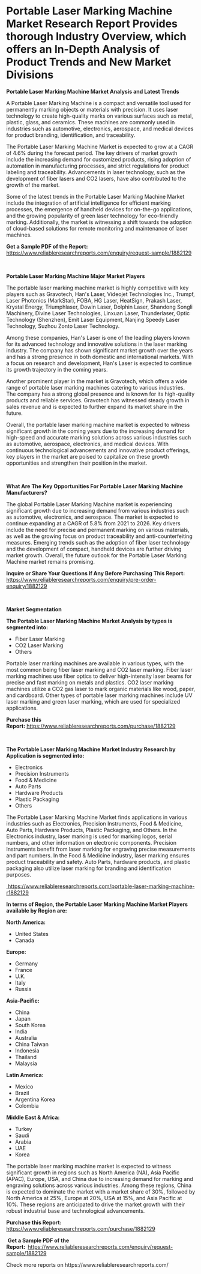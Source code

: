 <p><h1>Portable Laser Marking Machine Market Research Report Provides thorough Industry Overview, which offers an In-Depth Analysis of Product Trends and New Market Divisions</h1></p><p><strong>Portable Laser Marking Machine Market Analysis and Latest Trends</strong></p>
<p><p>A Portable Laser Marking Machine is a compact and versatile tool used for permanently marking objects or materials with precision. It uses laser technology to create high-quality marks on various surfaces such as metal, plastic, glass, and ceramics. These machines are commonly used in industries such as automotive, electronics, aerospace, and medical devices for product branding, identification, and traceability.</p><p>The Portable Laser Marking Machine Market is expected to grow at a CAGR of 4.6% during the forecast period. The key drivers of market growth include the increasing demand for customized products, rising adoption of automation in manufacturing processes, and strict regulations for product labeling and traceability. Advancements in laser technology, such as the development of fiber lasers and CO2 lasers, have also contributed to the growth of the market.</p><p>Some of the latest trends in the Portable Laser Marking Machine Market include the integration of artificial intelligence for efficient marking processes, the emergence of handheld devices for on-the-go applications, and the growing popularity of green laser technology for eco-friendly marking. Additionally, the market is witnessing a shift towards the adoption of cloud-based solutions for remote monitoring and maintenance of laser machines.</p></p>
<p><strong>Get a Sample PDF of the Report:&nbsp;</strong> <a href="https://www.reliableresearchreports.com/enquiry/request-sample/1882129">https://www.reliableresearchreports.com/enquiry/request-sample/1882129</a></p>
<p>&nbsp;</p>
<p><strong>Portable Laser Marking Machine Major Market Players</strong></p>
<p><p>The portable laser marking machine market is highly competitive with key players such as Gravotech, Han's Laser, Videojet Technologies Inc., Trumpf, Laser Photonics (MarkStar), FOBA, HG Laser, HeatSign, Prakash Laser, Krystal Energy, Triumphlaser, Dowin Laser, Dolphin Laser, Shandong Songli Machinery, Divine Laser Technologies, Linxuan Laser, Thunderlaser, Optic Technology (Shenzhen), Emit Laser Equipment, Nanjing Speedy Laser Technology, Suzhou Zonto Laser Technology.</p><p>Among these companies, Han's Laser is one of the leading players known for its advanced technology and innovative solutions in the laser marking industry. The company has shown significant market growth over the years and has a strong presence in both domestic and international markets. With a focus on research and development, Han's Laser is expected to continue its growth trajectory in the coming years.</p><p>Another prominent player in the market is Gravotech, which offers a wide range of portable laser marking machines catering to various industries. The company has a strong global presence and is known for its high-quality products and reliable services. Gravotech has witnessed steady growth in sales revenue and is expected to further expand its market share in the future.</p><p>Overall, the portable laser marking machine market is expected to witness significant growth in the coming years due to the increasing demand for high-speed and accurate marking solutions across various industries such as automotive, aerospace, electronics, and medical devices. With continuous technological advancements and innovative product offerings, key players in the market are poised to capitalize on these growth opportunities and strengthen their position in the market.</p></p>
<p>&nbsp;</p>
<p><strong>What Are The Key Opportunities For Portable Laser Marking Machine Manufacturers?</strong></p>
<p><p>The global Portable Laser Marking Machine market is experiencing significant growth due to increasing demand from various industries such as automotive, electronics, and aerospace. The market is expected to continue expanding at a CAGR of 5.8% from 2021 to 2026. Key drivers include the need for precise and permanent marking on various materials, as well as the growing focus on product traceability and anti-counterfeiting measures. Emerging trends such as the adoption of fiber laser technology and the development of compact, handheld devices are further driving market growth. Overall, the future outlook for the Portable Laser Marking Machine market remains promising.</p></p>
<p><strong>Inquire or Share Your Questions If Any Before Purchasing This Report:</strong> <a href="https://www.reliableresearchreports.com/enquiry/pre-order-enquiry/1882129">https://www.reliableresearchreports.com/enquiry/pre-order-enquiry/1882129</a></p>
<p>&nbsp;</p>
<p><strong>Market Segmentation</strong></p>
<p><strong>The Portable Laser Marking Machine Market Analysis by types is segmented into:</strong></p>
<p><ul><li>Fiber Laser Marking</li><li>CO2 Laser Marking</li><li>Others</li></ul></p>
<p><p>Portable laser marking machines are available in various types, with the most common being fiber laser marking and CO2 laser marking. Fiber laser marking machines use fiber optics to deliver high-intensity laser beams for precise and fast marking on metals and plastics. CO2 laser marking machines utilize a CO2 gas laser to mark organic materials like wood, paper, and cardboard. Other types of portable laser marking machines include UV laser marking and green laser marking, which are used for specialized applications.</p></p>
<p><strong>Purchase this Report:&nbsp;</strong><a href="https://www.reliableresearchreports.com/purchase/1882129">https://www.reliableresearchreports.com/purchase/1882129</a></p>
<p>&nbsp;</p>
<p><strong>The Portable Laser Marking Machine Market Industry Research by Application is segmented into:</strong></p>
<p><ul><li>Electronics</li><li>Precision Instruments</li><li>Food & Medicine</li><li>Auto Parts</li><li>Hardware Products</li><li>Plastic Packaging</li><li>Others</li></ul></p>
<p><p>The Portable Laser Marking Machine Market finds applications in various industries such as Electronics, Precision Instruments, Food & Medicine, Auto Parts, Hardware Products, Plastic Packaging, and Others. In the Electronics industry, laser marking is used for marking logos, serial numbers, and other information on electronic components. Precision Instruments benefit from laser marking for engraving precise measurements and part numbers. In the Food & Medicine industry, laser marking ensures product traceability and safety. Auto Parts, hardware products, and plastic packaging also utilize laser marking for branding and identification purposes.</p></p>
<p><a href="https://www.reliableresearchreports.com/portable-laser-marking-machine-r1882129">&nbsp;https://www.reliableresearchreports.com/portable-laser-marking-machine-r1882129</a></p>
<p><strong>In terms of Region, the Portable Laser Marking Machine Market Players available by Region are:</strong></p>
<p>
    <p> <strong> North America: </strong>
        <ul>
            <li>United States</li>
            <li>Canada</li>
        </ul>
        </p> 
    <p> <strong> Europe: </strong>
        <ul>
            <li>Germany</li>
            <li>France</li>
            <li>U.K.</li>
            <li>Italy</li>
            <li>Russia</li>
        </ul>
        </p> 
    <p> <strong> Asia-Pacific: </strong>
        <ul>
            <li>China</li>
            <li>Japan</li>
            <li>South Korea</li>
            <li>India</li>
            <li>Australia</li>
            <li>China Taiwan</li>
            <li>Indonesia</li>
            <li>Thailand</li>
            <li>Malaysia</li>
        </ul>
        </p> 
    <p> <strong> Latin America: </strong>
        <ul>
            <li>Mexico</li>
            <li>Brazil</li>
            <li>Argentina Korea</li>
            <li>Colombia</li>
        </ul>
        </p> 
    <p> <strong> Middle East & Africa: </strong>
        <ul>
            <li>Turkey</li>
            <li>Saudi</li>
            <li>Arabia</li>
            <li>UAE</li>
            <li>Korea</li>
        </ul>
    </p>
    </p>
<p><p>The portable laser marking machine market is expected to witness significant growth in regions such as North America (NA), Asia Pacific (APAC), Europe, USA, and China due to increasing demand for marking and engraving solutions across various industries. Among these regions, China is expected to dominate the market with a market share of 30%, followed by North America at 25%, Europe at 20%, USA at 15%, and Asia Pacific at 10%. These regions are anticipated to drive the market growth with their robust industrial base and technological advancements.</p></p>
<p><strong>Purchase this Report: </strong><a href="https://www.reliableresearchreports.com/purchase/1882129">https://www.reliableresearchreports.com/purchase/1882129</a></p>
<p>&nbsp;<strong>Get a Sample PDF of the Report:&nbsp;&nbsp;</strong><a href="https://www.reliableresearchreports.com/enquiry/request-sample/1882129">https://www.reliableresearchreports.com/enquiry/request-sample/1882129</a></p>
<p><strong></strong></p>
<p>Check more reports on https://www.reliableresearchreports.com/</p>